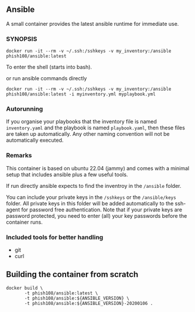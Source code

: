 ## Ansible 

A small container provides the latest ansible runtime for immediate use.

### SYNOPSIS

```
docker run -it --rm -v ~/.ssh:/sshkeys -v my_inventory:/ansible phish108/ansible:latest
```

To enter the shell (starts into bash).

or run ansible commands directly 

```
docker run -it --rm -v ~/.ssh:/sshkeys -v my_inventory:/ansible phish108/ansible:latest -i myinventory.yml myplaybook.yml
```

### Autorunning 

If you organise your playbooks that the inventory file is named ``inventory.yaml`` and the playbook is named ``playbook.yaml``, then these files are taken up automatically. Any other naming convention will not be automatically executed. 

### Remarks 

This container is based on ubuntu 22.04 (jammy) and comes with a minimal setup that includes ansible plus a few useful tools. 

If run directly ansible expects to find the inventroy in the ```/ansible``` folder. 

You can include your private keys in the ```/sshkeys``` or the ```/ansible/keys``` folder. All private keys in this folder will be added automatically to the ssh-agent for password free authentication. Note that if your private keys are password protected, you need to enter (all) your key passwords before the container runs.

### Included tools for better handling

* git 
* curl

## Building the container from scratch

```
docker build \
       -t phish108/ansible:latest \
       -t phish108/ansible:${ANSIBLE_VERSION} \
       -t phish108/ansible:${ANSIBLE_VERSION}-20200106 .
```

